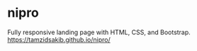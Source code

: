 # nipro
Fully responsive landing page with HTML, CSS, and Bootstrap.
https://tamzidsakib.github.io/nipro/
